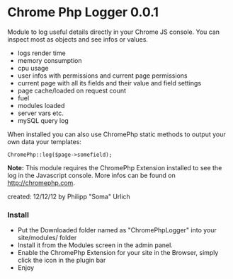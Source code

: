 Chrome Php Logger 0.0.1
=======================

Module to log useful details directly in your Chrome JS console. You can inspect most as objects and see infos or values.

- logs render time
- memory consumption
- cpu usage
- user infos with permissions and current page permissions
- current page with all its fields and their value and field settings
- page cache/loaded on request count
- fuel
- modules loaded
- server vars etc.
- mySQL query log

When installed you can also use ChromePhp static methods to output your own data your templates:

```
ChromePhp::log($page->somefield);
```

**Note:**
This module requires the ChromePhp Extension installed to see the log in the Javascript console.
More infos can be found on http://chromephp.com.

created: 12/12/12 by Philipp "Soma" Urlich

### Install

- Put the Downloaded folder named as "ChromePhpLogger" into your site/modules/ folder
- Install it from the Modules screen in the admin panel.
- Enable the ChromePhp Extension for your site in the Browser, simply click the icon in the plugin bar
- Enjoy

